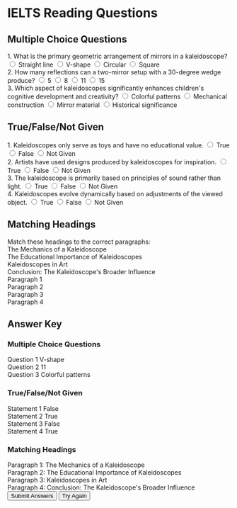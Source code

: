 # IELTS Reading Questions

## Multiple Choice Questions

<div class="question-section" id="multiple-choice">
<div class="question" data-type="multiple-choice" data-id="1">
1. What is the primary geometric arrangement of mirrors in a kaleidoscope?
<label class="option"><input type="radio" name="mc-1" value="Straight line"> Straight line</label>
<label class="option"><input type="radio" name="mc-1" value="V-shape"> V-shape</label>
<label class="option"><input type="radio" name="mc-1" value="Circular"> Circular</label>
<label class="option"><input type="radio" name="mc-1" value="Square"> Square</label>
</div>

<div class="question" data-type="multiple-choice" data-id="2">
2. How many reflections can a two-mirror setup with a 30-degree wedge produce?
<label class="option"><input type="radio" name="mc-2" value="5"> 5</label>
<label class="option"><input type="radio" name="mc-2" value="8"> 8</label>
<label class="option"><input type="radio" name="mc-2" value="11"> 11</label>
<label class="option"><input type="radio" name="mc-2" value="15"> 15</label>
</div>

<div class="question" data-type="multiple-choice" data-id="3">
3. Which aspect of kaleidoscopes significantly enhances children's cognitive development and creativity?
<label class="option"><input type="radio" name="mc-3" value="Colorful patterns"> Colorful patterns</label>
<label class="option"><input type="radio" name="mc-3" value="Mechanical construction"> Mechanical construction</label>
<label class="option"><input type="radio" name="mc-3" value="Mirror material"> Mirror material</label>
<label class="option"><input type="radio" name="mc-3" value="Historical significance"> Historical significance</label>
</div>

</div>

## True/False/Not Given

<div class="question-section" id="true-false">
<div class="question" data-type="true-false" data-id="1">
1. Kaleidoscopes only serve as toys and have no educational value.
<label class="option"><input type="radio" name="tf-1" value="True"> True</label>
                <label class="option"><input type="radio" name="tf-1" value="False"> False</label>
                <label class="option"><input type="radio" name="tf-1" value="Not Given"> Not Given</label>
            </div>

<div class="question" data-type="true-false" data-id="2">
2. Artists have used designs produced by kaleidoscopes for inspiration.
<label class="option"><input type="radio" name="tf-2" value="True"> True</label>
                <label class="option"><input type="radio" name="tf-2" value="False"> False</label>
                <label class="option"><input type="radio" name="tf-2" value="Not Given"> Not Given</label>
            </div>

<div class="question" data-type="true-false" data-id="3">
3. The kaleidoscope is primarily based on principles of sound rather than light.
<label class="option"><input type="radio" name="tf-3" value="True"> True</label>
                <label class="option"><input type="radio" name="tf-3" value="False"> False</label>
                <label class="option"><input type="radio" name="tf-3" value="Not Given"> Not Given</label>
            </div>

<div class="question" data-type="true-false" data-id="4">
4. Kaleidoscopes evolve dynamically based on adjustments of the viewed object.
<label class="option"><input type="radio" name="tf-4" value="True"> True</label>
                <label class="option"><input type="radio" name="tf-4" value="False"> False</label>
                <label class="option"><input type="radio" name="tf-4" value="Not Given"> Not Given</label>
            </div>

</div>

## Matching Headings

<div class="question-section" id="matching">
Match these headings to the correct paragraphs:

<div class="matching-container">
<div class="headings-list">
<div class="heading" draggable="true" data-id="1">The Mechanics of a Kaleidoscope</div>
<div class="heading" draggable="true" data-id="2">The Educational Importance of Kaleidoscopes</div>
<div class="heading" draggable="true" data-id="3">Kaleidoscopes in Art</div>
<div class="heading" draggable="true" data-id="4">Conclusion: The Kaleidoscope's Broader Influence</div>
</div>
<div class="paragraph-slots">
<div class="slot" data-slot="1">Paragraph 1</div>
<div class="slot" data-slot="2">Paragraph 2</div>
<div class="slot" data-slot="3">Paragraph 3</div>
<div class="slot" data-slot="4">Paragraph 4</div>
</div>
</div>
</div>

<div id="answer-key" class="hidden">
<div class="answer-key-container">
<h2 class="text-xl font-bold mb-4">Answer Key</h2>
<div class="answer-section">
<h3 class="font-semibold mb-2">Multiple Choice Questions</h3>
<div class="answer-item" data-answer-type="mc" data-id="1">
<span class="question-number">Question 1</span>&nbsp;V-shape
</div>
<div class="answer-item" data-answer-type="mc" data-id="2">
<span class="question-number">Question 2</span>&nbsp;11
</div>
<div class="answer-item" data-answer-type="mc" data-id="3">
<span class="question-number">Question 3</span>&nbsp;Colorful patterns
</div>
</div>
<div class="answer-section">
<h3 class="font-semibold mb-2">True/False/Not Given</h3>
<div class="answer-item" data-answer-type="tf" data-id="1">
<span class="question-number">Statement 1</span>&nbsp;False
</div>
<div class="answer-item" data-answer-type="tf" data-id="2">
<span class="question-number">Statement 2</span>&nbsp;True
</div>
<div class="answer-item" data-answer-type="tf" data-id="3">
<span class="question-number">Statement 3</span>&nbsp;False
</div>
<div class="answer-item" data-answer-type="tf" data-id="4">
<span class="question-number">Statement 4</span>&nbsp;True
</div>
</div>
<div class="answer-section">
<h3 class="font-semibold mb-2">Matching Headings</h3>
<div class="matching-answers">
<div class="answer-item">Paragraph 1: The Mechanics of a Kaleidoscope</div>
<div class="answer-item">Paragraph 2: The Educational Importance of Kaleidoscopes</div>
<div class="answer-item">Paragraph 3: Kaleidoscopes in Art</div>
<div class="answer-item">Paragraph 4: Conclusion: The Kaleidoscope's Broader Influence</div>
</div>
</div>
</div>
</div>

<div class="controls-container">
<button id="submit-answers" class="submit-btn">Submit Answers</button>
<button id="try-again" class="try-again-btn hidden">Try Again</button>
<div id="score-display" class="hidden"></div>
</div>
